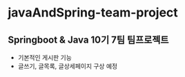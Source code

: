 # javaAndSpring-team-project
## Springboot & Java 10기 7팀 팀프로젝트
- 기본적인 게시판 기능
- 글쓰기, 글목록, 글상세페이지 구상 예정
